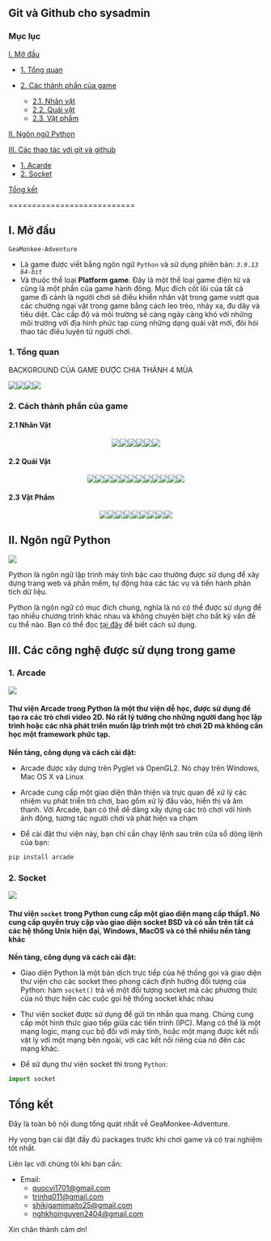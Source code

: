 ## Git và Github cho sysadmin

### Mục lục

[I. Mở đầu](#Modau)

- [1. Tổng quan](#tongquan)
- [2. Các thành phần của game](#cacthanhphancuagame)

  - [2.1. Nhân vật](#21nhanvat)
  - [2.2. Quái vật](#22quai)
  - [2.3. Vật phẩm](#23vatpham)

[II. Ngôn ngữ Python](#ngonngupython)

[III. Các thao tác với git và github](#caccongnghesudungtronggame)

- [1. Acarde](#arcade)
- [2. Socket](#socket)

[Tổng kết](#Tongket)

===========================

<a name="Modau"></a>

## I. Mở đầu

`GeaMonkee-Adventure`

- Là game được viết bằng ngôn ngữ `Python` và sử dụng phiên bản: _`3.9.13 64-bit`_
- Và thuộc thể loại **Platform game**. Đây là một thể loại game điện tử và cũng là một phần của game hành động. Mục đích cốt lõi của tất cả game đi cảnh là người chơi sẽ điều khiển nhân vật trong game vượt qua các chướng ngại vật trong game bằng cách leo trèo, nhảy xa, đu dây và tiêu diệt.
  Các cấp độ và môi trường sẽ càng ngày càng khó với những môi trường với địa hình phức tạp cùng những dạng quái vật mới, đòi hỏi thao tác điêu luyện từ người chơi.

<a name="tongquan"></a>

### 1. Tổng quan

BACKGROUND CỦA GAME ĐƯỢC CHIA THÀNH 4 MÙA

<div style="width: 26% ;display:flex; margin:auto 0">
<img src="./assets/images/Backgrounds/colored_grass.png">
<img src="./assets/images/Backgrounds/colored_desert.png">
<img src="./assets/images/Backgrounds/blue_land.png">
<img src="./assets/images/Backgrounds/colored_shroom.png">
</div>

<a name="cacthanhphancuagame"></a>

### 2. Cách thành phần của game

<a name="21nhanvat"></a>

#### 2.1 Nhân Vật

<div style="width: 100% ;display:flex; margin:auto 0; justify-content: center;flex-wrap: wrap">
<img src="./assets/images/Players/alienGreen_climb1.png">
<img src="./assets/images/Players/alienGreen_front.png">
<img src="./assets/images/Players/alienGreen_hit.png">
<img src="./assets/images/Players/alienGreen_jump.png">
<img src="./assets/images/Players/alienGreen_swim1.png">
<img src="./assets/images/Players/alienGreen_duck.png">
</div>

<a name="22quai"></a>

#### 2.2 Quái Vật

<div style="width: 100% ;display:flex; justify-content: center;flex-wrap: wrap">
<img src="./assets/images/Enemies/barnacle.png">
<img src="./assets/images/Enemies/bee.png">
<img src="./assets/images/Enemies/fishBlue.png">
<img src="./assets/images/Enemies/fishGreen.png">
<img src="./assets/images/Enemies/fishPink.png">
<img src="./assets/images/Enemies/fly.png">
<img src="./assets/images/Enemies/frog.png">
<img src="./assets/images/Enemies/wormPink.png">
<img src="./assets/images/Enemies/mouse.png">
<img src="./assets/images/Enemies/saw.png">
<img src="./assets/images/Enemies/slimeBlock.png">
<img src="./assets/images/Enemies/snail.png">
</div>

<a name="23vatpham"></a>

#### 2.3 Vật Phẩm

<div style="width: 100% ;display:flex; margin:auto 0; justify-content: center;flex-wrap: wrap">
<img src="./assets/images/Items/coinBronze.png">
<img src="./assets/images/Items/coinSilver.png">
<img src="./assets/images/Items/coinGold.png">
<img src="./assets/images/Items/gemBlue.png">
<img src="./assets/images/Items/gemGreen.png">
<img src="./assets/images/Items/gemRed.png">
<img src="./assets/images/Items/keyBlue.png">
<img src="./assets/images/Items/keyGreen.png">
<img src="./assets/images/Items/keyYellow.png">
</div>

<a name="ngonngupython"></a>

## II. Ngôn ngữ Python

<img src=https://www.python.org/static/img/python-logo@2x.png>

Python là ngôn ngữ lập trình máy tính bậc cao thường được sử dụng để xây dựng trang web và phần mềm, tự động hóa các tác vụ và tiến hành phân tích dữ liệu.

Python là ngôn ngữ có mục đích chung, nghĩa là nó có thể được sử dụng để tạo nhiều chương trình khác nhau và không chuyên biệt cho bất kỳ vấn đề cụ thể nào. Bạn có thể đọc [tại đây](https://www.python.org/doc/) để biết cách sử dụng.

<a name="caccongnghesudungtronggame"></a>

## III. Các công nghệ được sử dụng trong game

<a name="arcade"></a>

### 1. Arcade

<img src=https://api.arcade.academy/en/latest/_images/arcade-logo.svg>

#### Thư viện Arcade trong Python là một thư viện dễ học, được sử dụng để tạo ra các trò chơi video 2D. Nó rất lý tưởng cho những người đang học lập trình hoặc các nhà phát triển muốn lập trình một trò chơi 2D mà không cần học một framework phức tạp.

**Nền tảng, công dụng và cách cài đặt:**

- Arcade được xây dựng trên Pyglet và OpenGL2. Nó chạy trên Windows, Mac OS X và Linux

- Arcade cung cấp một giao diện thân thiện và trực quan để xử lý các nhiệm vụ phát triển trò chơi, bao gồm xử lý đầu vào, hiển thị và âm thanh. Với Arcade, bạn có thể dễ dàng xây dựng các trò chơi với hình ảnh động, tương tác người chơi và phát hiện va chạm

- Để cài đặt thư viện này, bạn chỉ cần chạy lệnh sau trên cửa sổ dòng lệnh của bạn:

```sh
pip install arcade
```

<a name="socket"></a>

### 2. Socket

<img src=https://files.realpython.com/media/Python-Sockets-Tutorial_Watermarked.aebb960a567a.jpg>
<a name="socket"></a>

#### Thư viện `socket` trong Python cung cấp một giao diện mạng cấp thấp1. Nó cung cấp quyền truy cập vào giao diện socket BSD và có sẵn trên tất cả các hệ thống Unix hiện đại, Windows, MacOS và có thể nhiều nền tảng khác

**Nền tảng, công dụng và cách cài đặt:**

- Giao diện Python là một bản dịch trực tiếp của hệ thống gọi và giao diện thư viện cho các socket theo phong cách định hướng đối tượng của Python: hàm `socket()` trả về một đối tượng socket mà các phương thức của nó thực hiện các cuộc gọi hệ thống socket khác nhau

- Thư viện socket được sử dụng để gửi tin nhắn qua mạng. Chúng cung cấp một hình thức giao tiếp giữa các tiến trình (IPC). Mạng có thể là một mạng logic, mạng cục bộ đối với máy tính, hoặc một mạng được kết nối vật lý với một mạng bên ngoài, với các kết nối riêng của nó đến các mạng khác.

- Để sử dụng thư viện socket thì trong `Python`:

```python
import socket
```

<a name="Tongket"></a>

## Tổng kết

Đây là toàn bộ nội dung tổng quát nhất về GeaMonkee-Adventure.

Hy vọng bạn cài đặt đầy đủ packages trước khi chơi game và có trai nghiệm tốt nhất.

Liên lạc với chúng tôi khi bạn cần:

- Email:
  - quocvi1701@gmail.com
  - trinhq011@gmail.com
  - shikigamimaito25@gmail.com
  - nghkhoinguyen2404@gmail.com

Xin chân thành cảm ơn!
